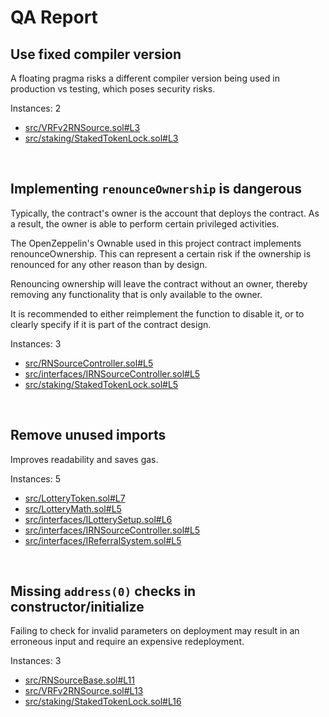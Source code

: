 # QA Report

## Use fixed compiler version

A floating pragma risks a different compiler version being used in production vs testing, which poses security risks.

Instances: 2
- [src/VRFv2RNSource.sol#L3](https://github.com/code-423n4/2023-03-wenwin/blob/main/src/VRFv2RNSource.sol#L3)
- [src/staking/StakedTokenLock.sol#L3](https://github.com/code-423n4/2023-03-wenwin/blob/main/src/staking/StakedTokenLock.sol#L3)

<br>

## Implementing `renounceOwnership` is dangerous

Typically, the contract's owner is the account that deploys the contract. As a result, the owner is able to perform certain privileged activities.

The OpenZeppelin's Ownable used in this project contract implements renounceOwnership. This can represent a certain risk if the ownership is renounced for any other reason than by design.

Renouncing ownership will leave the contract without an owner, thereby removing any functionality that is only available to the owner.

It is recommended to either reimplement the function to disable it, or to clearly specify if it is part of the contract design.


Instances: 3
- [src/RNSourceController.sol#L5](https://github.com/code-423n4/2023-03-wenwin/blob/main/src/RNSourceController.sol#L5)
- [src/interfaces/IRNSourceController.sol#L5](https://github.com/code-423n4/2023-03-wenwin/blob/main/src/interfaces/IRNSourceController.sol#L5)
- [src/staking/StakedTokenLock.sol#L5](https://github.com/code-423n4/2023-03-wenwin/blob/main/src/staking/StakedTokenLock.sol#L5)

<br>

## Remove unused imports

Improves readability and saves gas.

Instances: 5
- [src/LotteryToken.sol#L7](https://github.com/code-423n4/2023-03-wenwin/blob/main/src/LotteryToken.sol#L7)
- [src/LotteryMath.sol#L5](https://github.com/code-423n4/2023-03-wenwin/blob/main/src/LotteryMath.sol#L5)
- [src/interfaces/ILotterySetup.sol#L6](https://github.com/code-423n4/2023-03-wenwin/blob/main/src/interfaces/ILotterySetup.sol#L6)
- [src/interfaces/IRNSourceController.sol#L5](https://github.com/code-423n4/2023-03-wenwin/blob/main/src/interfaces/IRNSourceController.sol#L5)
- [src/interfaces/IReferralSystem.sol#L5](https://github.com/code-423n4/2023-03-wenwin/blob/main/src/interfaces/IReferralSystem.sol#L5)

<br>

## Missing `address(0)` checks in constructor/initialize

Failing to check for invalid parameters on deployment may result in an erroneous input and require an expensive redeployment.

Instances: 3
- [src/RNSourceBase.sol#L11](https://github.com/code-423n4/2023-03-wenwin/blob/main/src/RNSourceBase.sol#L11)
- [src/VRFv2RNSource.sol#L13](https://github.com/code-423n4/2023-03-wenwin/blob/main/src/VRFv2RNSource.sol#L13)
- [src/staking/StakedTokenLock.sol#L16](https://github.com/code-423n4/2023-03-wenwin/blob/main/src/staking/StakedTokenLock.sol#L16)

<br>

